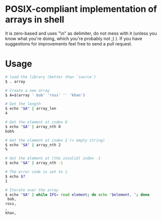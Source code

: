 # POSIX-compliant implementation of arrays in shell

It is zero-based and uses "\n" as delimiter, do not mess with it (unless you know what you're doing, which you're probably not ;) ).
If you have suggestions for improvements feel free to send a pull request.

# Usage

```bash
# load the library (better than `source`)
$ . array

# Create a new array
$ A=$(array ' bob' 'ross' '' 'khan')

# Get the length
$ echo "$A" | array_len
4

# Get the element at index 0
$ echo "$A" | array_nth 0
bob%

# Get the element at index 2 (= empty string)
$ echo "$A" | array_nth 2
%

# Get the element at (the invalid) index -1
$ echo "$A" | array_nth -1

# The error code is set to 1
$ echo $?
1

# Iterate over the array
$ echo "$A" | while IFS= read element; do echo "$element, "; done
 bob,
ross,
,
khan,
```
